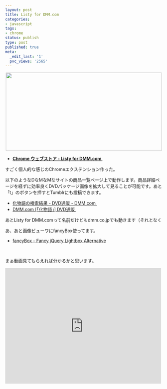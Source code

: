 ```yaml
---
layout: post
title: Listy for DMM.com
categories:
- javascript
tags:
- chrome
status: publish
type: post
published: true
meta:
  _edit_last: '1'
  pvc_views: '2565'
---
```

<p style="text-align: center;"><a href="https://chrome.google.com/webstore/detail/hncbhkcefohejgnjadgbcjbgkbelnmlj"><img class="aligncenter size-full wp-image-4002 fig" title="Listy for DMM.com" src="http://t32k.me/mol/file/2012/04/header.jpg" alt="" width="500" height="250" /></a></p>

<ul>
	<li><strong><a href="https://chrome.google.com/webstore/detail/hncbhkcefohejgnjadgbcjbgkbelnmlj">Chrome ウェブストア - Listy for DMM.com </a></strong></li>
</ul>
すごく個人的な感じのChromeエクステンション作った。

以下のようなDなMなMなサイトの商品一覧ページ上で動作します。商品詳細ページを経ずに効率良くDVDパッケージ画像を拡大して見ることが可能です。あと「t」のボタンを押すとTumblrにも投稿できます。

<!--more-->
<ul>
	<li><a href="http://www.dmm.com/search/=/searchstr=%E5%8C%96%E7%89%A9%E8%AA%9E/analyze=V1EBC1YCUQU_/limit=30/n1=FgRCTw9VBA4GCF5WXA__/n2=Aw1fVhQKX19XC15nV0AC/sort=rankprofile/num=1/">化物語の検索結果 - DVD通販 - DMM.com </a></li>
	<li><a href="http://www.dmm.com/mono/dvd/-/list/=/article=series/id=66198/">DMM.com [「化物語」] DVD通販 </a></li>
</ul>
あとListy for DMM.comって名前だけどもdmm.co.jpでも動きます（それとなく

あ、あと画像ビューワにfancyBox使ってます。
<ul>
	<li><a href="http://fancyapps.com/fancybox/">fancyBox - Fancy jQuery Lightbox Alternative</a></li>
</ul>
&nbsp;

まぁ動画見てもらえれば分かるかと思います。

<iframe width="500" height="369" src="http://www.youtube.com/embed/CocP_5PdIho" frameborder="0" allowfullscreen></iframe>
